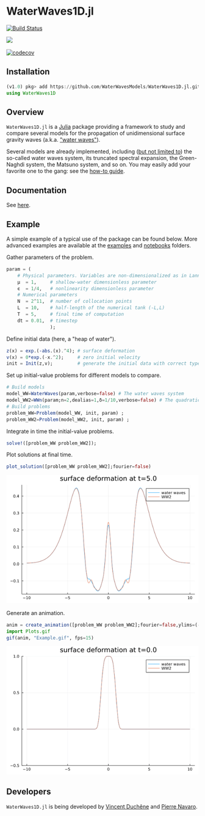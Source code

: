 # WaterWaves1D.jl

[![Build Status](https://github.com/WaterWavesModels/WaterWaves1D.jl/workflows/CI/badge.svg)](https://github.com/WaterWavesModels/WaterWaves1D.jl/actions)
<!-- [![](https://img.shields.io/badge/docs-stable-blue.svg)](https://waterwavesmodels.github.io/WaterWaves1D.jl/stable/home/) -->
[![](https://img.shields.io/badge/docs-dev-blue.svg)](https://waterwavesmodels.github.io/WaterWaves1D.jl/dev/home/)

[![codecov](https://codecov.io/gh/WaterWavesModels/WaterWaves1D.jl/branch/master/graph/badge.svg)](https://codecov.io/gh/WaterWavesModels/WaterWaves1D.jl)

## Installation

```julia
(v1.0) pkg> add https://github.com/WaterWavesModels/WaterWaves1D.jl.git
using WaterWaves1D
```

## Overview

`WaterWaves1D.jl` is a [Julia](https://julialang.org/) package providing a framework to study and compare several models for the propagation of unidimensional surface gravity waves (a.k.a. ["water waves"](https://waterwavesmodels.github.io/WaterWaves1D.jl/dev/background/#Water-waves)).

Several models are already implemented, including ([but not limited to](https://waterwavesmodels.github.io/WaterWaves1D.jl/dev/background/#Models)) the so-called water waves system, its truncated spectral expansion, the Green-Naghdi system, the Matsuno system, and so on. You may easily add your favorite one to the gang: see the [how-to guide](https://waterwavesmodels.github.io/WaterWaves1D.jl/dev/how-to/#build-your-model).

## Documentation

See [here](https://waterwavesmodels.github.io/WaterWaves1D.jl/dev/).


## Example

A simple example of a typical use of the package can be found below. More advanced examples are available at the [examples](examples/) and [notebooks](notebooks/) folders.



Gather parameters of the problem.
```julia
param = (
    # Physical parameters. Variables are non-dimensionalized as in Lannes, The water waves problem, isbn:978-0-8218-9470-5
    μ  = 1,     # shallow-water dimensionless parameter
    ϵ  = 1/4,   # nonlinearity dimensionless parameter
    # Numerical parameters
    N  = 2^11,  # number of collocation points
    L  = 10,    # half-length of the numerical tank (-L,L)
    T  = 5,     # final time of computation
    dt = 0.01,  # timestep
                );
```

Define initial data (here, a "heap of water").
```julia
z(x) = exp.(-abs.(x).^4); # surface deformation
v(x) = 0*exp.(-x.^2);     # zero initial velocity
init = Init(z,v);         # generate the initial data with correct type
```

Set up initial-value problems for different models to compare.
```julia
# Build models
model_WW=WaterWaves(param,verbose=false) # The water waves system
model_WW2=WWn(param;n=2,dealias=1,δ=1/10,verbose=false) # The quadratic model (WW2)
# Build problems
problem_WW=Problem(model_WW, init, param) ;
problem_WW2=Problem(model_WW2, init, param) ;
```

Integrate in time the initial-value problems.
```julia
solve!([problem_WW problem_WW2]);
```

Plot solutions at final time.
```julia
plot_solution([problem_WW problem_WW2];fourier=false)
```
![](./notebooks/Example.png)

Generate an animation.
```julia
anim = create_animation([problem_WW problem_WW2];fourier=false,ylims=(-0.5,1))
import Plots.gif
gif(anim, "Example.gif", fps=15)
```
![](./notebooks/Example.gif)


## Developers

`WaterWaves1D.jl` is being developed by [Vincent Duchêne](https://perso.univ-rennes1.fr/vincent.duchene/) and [Pierre Navaro](https://github.com/pnavaro).
